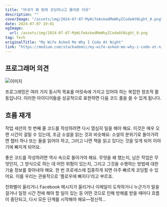 ```yaml
---
title: "아내가 왜 밤에 코딩하냐고 물어본 이유"
description: ""
coverImage: "/assets/img/2024-07-07-MyWifeAskedMeWhyICodeAtNight_0.png"
date: 2024-07-07 19:01
ogImage:
  url: /assets/img/2024-07-07-MyWifeAskedMeWhyICodeAtNight_0.png
tag: Tech
originalTitle: "My Wife Asked Me Why I Code At Night"
link: "https://medium.com/stackademic/my-wife-asked-me-why-i-code-at-night-95390823c176"
---
```


## 프로그래머 의견

![이미지](/assets/img/2024-07-07-MyWifeAskedMeWhyICodeAtNight_0.png)

프로그래밍은 여러 가지 동시적 목표를 머릿속에 가지고 있어야 하는 복잡한 창조적 활동입니다. 이러한 아이디어들을 성공적으로 표현하면 다음 코드 줄을 쓸 수 있게 됩니다.

## 흐름 재개

<div class="content-ad"></div>

작업 세션의 첫 번째 줄 코드를 작성하려면 다시 열심히 일을 해야 해요. 이것은 매우 오랜 시간이 걸릴 수 있는데, 조금 소설을 읽는 것과 비슷해요: 소설의 분위기로 돌아가려면 챕터 하나 또는 둘을 읽어야 하고, 그러고 나면 책을 읽고 있다는 것을 잊게 되어 이야기에 빠지게 되어요.

좋은 코드를 작성하려면 역사 속으로 돌아가야 해요. 무엇을 왜 했는지, 남은 작업은 무엇인지, 그 방식으로 하는 데 어떤 위험이 있는지, 그리고 그것을 수행하는 방법에 대한 기술 정보를 찾아내야 해요. 한 번 프로세스에 집중하게 되면 아주 빠르게 코딩할 수 있어요. 이를 우리는 관용적으로 ‘플로우에 빠지다’라고 부르죠.

전화벨이 울리거나 Facebook 메시지가 울리거나 이메일이 도착하거나 누군가가 말을 걸거나 일정 시간 전에 해야 할 일이 있는 등 어떤 것으로 인해 방해를 받을 때마다 흐름이 중단되고, 다시 모든 단계를 시작해야 해요—정신적...
